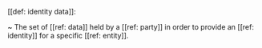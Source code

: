[[def: identity data]]:

~ The set of [[ref: data]] held by a [[ref: party]] in order to provide an [[ref: identity]] for a specific [[ref: entity]].

